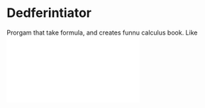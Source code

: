# Dedferintiator
Prorgam that take formula, and creates funnu calculus book. Like ![Diff](BetterDiff.pdf)
